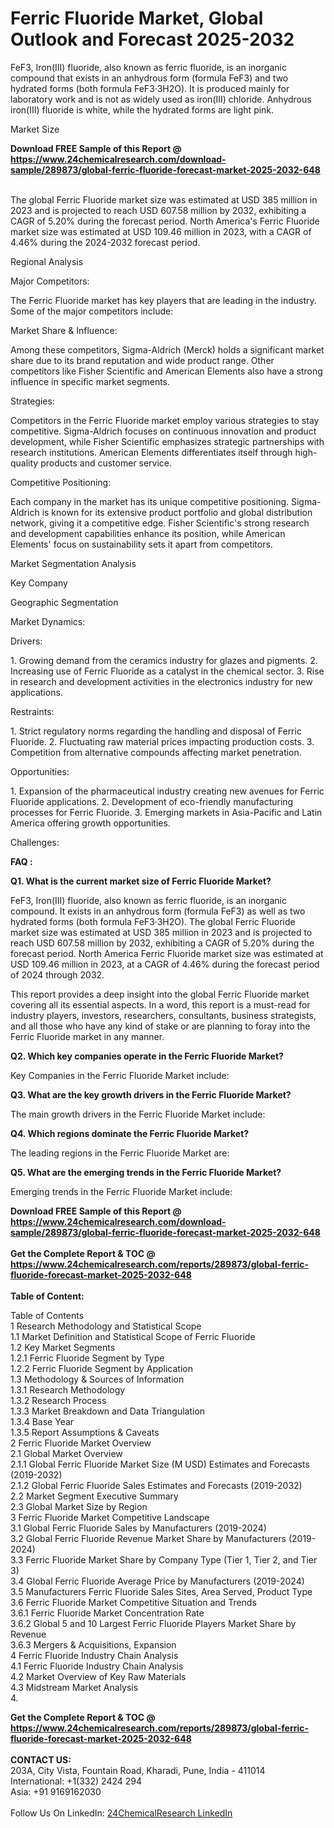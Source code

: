 <h1>Ferric Fluoride Market, Global Outlook and Forecast 2025-2032</h1><p>FeF3, Iron(III) fluoride, also known as ferric fluoride, is an inorganic compound that exists in an anhydrous form (formula FeF3) and two hydrated forms (both formula FeF3·3H2O). It is produced mainly for laboratory work and is not as widely used as iron(III) chloride. Anhydrous iron(III) fluoride is white, while the hydrated forms are light pink.</p><p>
Market Size</p><p>
</p><div><b>Download FREE Sample of this Report @ 
            <a href="https://www.24chemicalresearch.com/download-sample/289873/global-ferric-fluoride-forecast-market-2025-2032-648">
            https://www.24chemicalresearch.com/download-sample/289873/global-ferric-fluoride-forecast-market-2025-2032-648</a></b></div><br><p>The global Ferric Fluoride market size was estimated at USD 385 million in 2023 and is projected to reach USD 607.58 million by 2032, exhibiting a CAGR of 5.20% during the forecast period. North America's Ferric Fluoride market size was estimated at USD 109.46 million in 2023, with a CAGR of 4.46% during the 2024-2032 forecast period.</p><p>
</p><p>Regional Analysis</p><p>
</p><p>
Major Competitors:</p><p>
</p><p>The Ferric Fluoride market has key players that are leading in the industry. Some of the major competitors include:</p><p>
</p><p>
Market Share &amp; Influence:</p><p>
</p><p>Among these competitors, Sigma-Aldrich (Merck) holds a significant market share due to its brand reputation and wide product range. Other competitors like Fisher Scientific and American Elements also have a strong influence in specific market segments.</p><p>
Strategies:</p><p>
</p><p>Competitors in the Ferric Fluoride market employ various strategies to stay competitive. Sigma-Aldrich focuses on continuous innovation and product development, while Fisher Scientific emphasizes strategic partnerships with research institutions. American Elements differentiates itself through high-quality products and customer service.</p><p>
Competitive Positioning:</p><p>
</p><p>Each company in the market has its unique competitive positioning. Sigma-Aldrich is known for its extensive product portfolio and global distribution network, giving it a competitive edge. Fisher Scientific's strong research and development capabilities enhance its position, while American Elements' focus on sustainability sets it apart from competitors.</p><p>
Market Segmentation Analysis</p><p>
</p><p>
Key Company</p><p>
</p><p>
Geographic Segmentation</p><p>
</p><p>
Market Dynamics:</p><p>
Drivers:</p><p>
1. Growing demand from the ceramics industry for glazes and pigments. 2. Increasing use of Ferric Fluoride as a catalyst in the chemical sector. 3. Rise in research and development activities in the electronics industry for new applications.</p><p>
Restraints:</p><p>
1. Strict regulatory norms regarding the handling and disposal of Ferric Fluoride. 2. Fluctuating raw material prices impacting production costs. 3. Competition from alternative compounds affecting market penetration.</p><p>
Opportunities:</p><p>
1. Expansion of the pharmaceutical industry creating new avenues for Ferric Fluoride applications. 2. Development of eco-friendly manufacturing processes for Ferric Fluoride. 3. Emerging markets in Asia-Pacific and Latin America offering growth opportunities.</p><p>
Challenges:</p><p>
<strong>FAQ :</strong></p><p>

<strong>Q1. What is the current market size of Ferric Fluoride Market?</strong></p><p>
</p><p>FeF3, Iron(III) fluoride, also known as ferric fluoride, is an inorganic compound. It exists in an anhydrous form (formula FeF3) as well as two hydrated forms (both formula FeF3·3H2O). The global Ferric Fluoride market size was estimated at USD 385 million in 2023 and is projected to reach USD 607.58 million by 2032, exhibiting a CAGR of 5.20% during the forecast period. North America Ferric Fluoride market size was estimated at USD 109.46 million in 2023, at a CAGR of 4.46% during the forecast period of 2024 through 2032.</p><p>
</p><p>This report provides a deep insight into the global Ferric Fluoride market covering all its essential aspects. In a word, this report is a must-read for industry players, investors, researchers, consultants, business strategists, and all those who have any kind of stake or are planning to foray into the Ferric Fluoride market in any manner.</p><p>
<strong>Q2. Which key companies operate in the Ferric Fluoride Market?</strong></p><p>
</p><p>Key Companies in the Ferric Fluoride Market include:</p><p>
</p><p>
<strong>Q3. What are the key growth drivers in the Ferric Fluoride Market?</strong></p><p>
</p><p>The main growth drivers in the Ferric Fluoride Market include:</p><p>
</p><p>
<strong>Q4. Which regions dominate the Ferric Fluoride Market?</strong></p><p>
</p><p>The leading regions in the Ferric Fluoride Market are:</p><p>
</p><p>
<strong>Q5. What are the emerging trends in the Ferric Fluoride Market?</strong></p><p>
</p><p>Emerging trends in the Ferric Fluoride Market include:</p><p>
</p><div><b>Download FREE Sample of this Report @ 
            <a href="https://www.24chemicalresearch.com/download-sample/289873/global-ferric-fluoride-forecast-market-2025-2032-648">
            https://www.24chemicalresearch.com/download-sample/289873/global-ferric-fluoride-forecast-market-2025-2032-648</a></b></div><br><div><b>Get the Complete Report & TOC @ 
            <a href="https://www.24chemicalresearch.com/reports/289873/global-ferric-fluoride-forecast-market-2025-2032-648">
            https://www.24chemicalresearch.com/reports/289873/global-ferric-fluoride-forecast-market-2025-2032-648</a></b></div><br>
            <b>Table of Content:</b><p>Table of Contents<br />
1 Research Methodology and Statistical Scope<br />
1.1 Market Definition and Statistical Scope of Ferric Fluoride<br />
1.2 Key Market Segments<br />
1.2.1 Ferric Fluoride Segment by Type<br />
1.2.2 Ferric Fluoride Segment by Application<br />
1.3 Methodology & Sources of Information<br />
1.3.1 Research Methodology<br />
1.3.2 Research Process<br />
1.3.3 Market Breakdown and Data Triangulation<br />
1.3.4 Base Year<br />
1.3.5 Report Assumptions & Caveats<br />
2 Ferric Fluoride Market Overview<br />
2.1 Global Market Overview<br />
2.1.1 Global Ferric Fluoride Market Size (M USD) Estimates and Forecasts (2019-2032)<br />
2.1.2 Global Ferric Fluoride Sales Estimates and Forecasts (2019-2032)<br />
2.2 Market Segment Executive Summary<br />
2.3 Global Market Size by Region<br />
3 Ferric Fluoride Market Competitive Landscape<br />
3.1 Global Ferric Fluoride Sales by Manufacturers (2019-2024)<br />
3.2 Global Ferric Fluoride Revenue Market Share by Manufacturers (2019-2024)<br />
3.3 Ferric Fluoride Market Share by Company Type (Tier 1, Tier 2, and Tier 3)<br />
3.4 Global Ferric Fluoride Average Price by Manufacturers (2019-2024)<br />
3.5 Manufacturers Ferric Fluoride Sales Sites, Area Served, Product Type<br />
3.6 Ferric Fluoride Market Competitive Situation and Trends<br />
3.6.1 Ferric Fluoride Market Concentration Rate<br />
3.6.2 Global 5 and 10 Largest Ferric Fluoride Players Market Share by Revenue<br />
3.6.3 Mergers & Acquisitions, Expansion<br />
4 Ferric Fluoride Industry Chain Analysis<br />
4.1 Ferric Fluoride Industry Chain Analysis<br />
4.2 Market Overview of Key Raw Materials<br />
4.3 Midstream Market Analysis<br />
4.</p><div><b>Get the Complete Report & TOC @ 
            <a href="https://www.24chemicalresearch.com/reports/289873/global-ferric-fluoride-forecast-market-2025-2032-648">
            https://www.24chemicalresearch.com/reports/289873/global-ferric-fluoride-forecast-market-2025-2032-648</a></b></div><br><b>CONTACT US:</b><br>
            203A, City Vista, Fountain Road, Kharadi, Pune, India - 411014<br>
            International: +1(332) 2424 294<br>
            Asia: +91 9169162030 <br><br>
            Follow Us On LinkedIn: <a href="https://www.linkedin.com/company/24chemicalresearch/">24ChemicalResearch LinkedIn</a>